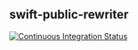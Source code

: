 ## swift-public-rewriter
[![Continuous Integration Status](https://github.com/hrfmmr/swift-public-rewriter/workflows/CI/badge.svg)](https://github.com/hrfmmr/swift-public-rewriter/workflows/CI/badge.svg)
